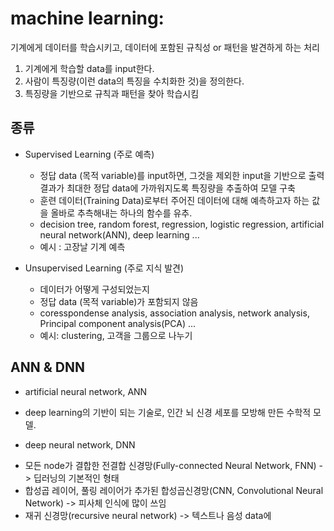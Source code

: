 
machine learning: 
================
기계에게 데이터를 학습시키고, 데이터에 포함된 규칙성 or 패턴을 발견하게 하는 처리

  1) 기계에게 학습할 data를 input한다. 
  2) 사람이 특징량(이런 data의 특징을 수치화한 것)을 정의한다.
  3) 특징량을 기반으로 규칙과 패턴을 찾아 학습시킴
  
  종류 
  ---
  - Supervised Learning (주로 예측)
    - 정답 data (목적 variable)를 input하면, 그것을 제외한 input을 기반으로 출력 결과가 최대한 정답 data에 가까워지도록 특징량을 추출하여 모델 구축
    - 훈련 데이터(Training Data)로부터 주어진 데이터에 대해 예측하고자 하는 값을 올바로 추측해내는 하나의 함수를 유추. 
    - decision tree, random forest, regression, logistic regression, artificial neural network(ANN), deep learning ...
    * 예시 : 고장날 기계 예측
    
  - Unsupervised Learning (주로 지식 발견)
    - 데이터가 어떻게 구성되었는지
    - 정답 data (목적 variable)가 포함되지 않음
    - coresspondense analysis, association analysis, network analysis, Principal component analysis(PCA) ...
    * 예시: clustering, 고객을 그룹으로 나누기
    
  
  
  
  
  
  
  
  
  ANN & DNN
 -------------------------------
 *  artificial neural network, ANN
  - deep learning의 기반이 되는 기술로, 인간 뇌 신경 세포를 모방해 만든 수학적 모델.
 *  deep neural network, DNN
  - 모든 node가 결합한 전결합 신경망(Fully-connected Neural Network, FNN)
    -> 딥러닝의 기본적인 형태
  - 합성곱 레이어, 풀링 레이어가 추가된 합성곱신경망(CNN, Convolutional Neural Network)
    -> 피사체 인식에 많이 쓰임
  - 재귀 신경망(recursive neural network)
    -> 텍스트나 음성 data에 
  
  
  
